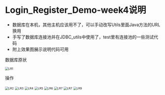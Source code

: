 # Login_Register_Demo-week4说明

- 数据库在本机，其他主机应该用不了，可以手动改写Utils里面Java方法的URL换用
- 手写了数据库连接池并在JDBC_utils中使用了，test里有连接池的一些测试代码
- 附上效果图展示说明代码可用

数据库原状

<img src="https://gitee.com/eurekatenet/note-picture/raw/master/img/202404121458074.png" alt="LR1" style="zoom:67%;" />

操作

<img src="https://gitee.com/eurekatenet/note-picture/raw/master/img/202404121458178.png" alt="LR2" style="zoom:67%;" />



<img src="https://gitee.com/eurekatenet/note-picture/raw/master/img/202404121458973.png" alt="LR3" style="zoom:67%;" />



<img src="https://gitee.com/eurekatenet/note-picture/raw/master/img/202404121459943.png" alt="LR4" style="zoom:67%;" />



<img src="https://gitee.com/eurekatenet/note-picture/raw/master/img/202404121459121.png" alt="LR5" style="zoom:67%;" />



<img src="https://gitee.com/eurekatenet/note-picture/raw/master/img/202404121500267.png" alt="LR6" style="zoom:67%;" />



<img src="https://gitee.com/eurekatenet/note-picture/raw/master/img/202404121500764.png" alt="LR7" style="zoom:67%;" />



<img src="https://gitee.com/eurekatenet/note-picture/raw/master/img/202404121500105.png" alt="LR7" style="zoom:67%;" />



<img src="https://gitee.com/eurekatenet/note-picture/raw/master/img/202404121500723.png" alt="LR9" style="zoom:67%;" />